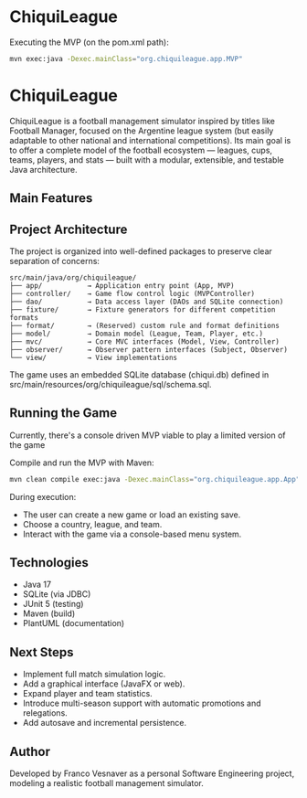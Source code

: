 # ChiquiLeague
Executing the MVP (on the pom.xml path): 
```bash
mvn exec:java -Dexec.mainClass="org.chiquileague.app.MVP"
```


# ChiquiLeague

ChiquiLeague is a football management simulator inspired by titles like Football Manager, focused on the Argentine league system (but easily adaptable to other national and international competitions).
Its main goal is to offer a complete model of the football ecosystem — leagues, cups, teams, players, and stats — built with a modular, extensible, and testable Java architecture.

## Main Features



## Project Architecture

The project is organized into well-defined packages to preserve clear separation of concerns:

```
src/main/java/org/chiquileague/
├── app/           → Application entry point (App, MVP)
├── controller/    → Game flow control logic (MVPController)
├── dao/           → Data access layer (DAOs and SQLite connection)
├── fixture/       → Fixture generators for different competition formats
├── format/        → (Reserved) custom rule and format definitions
├── model/         → Domain model (League, Team, Player, etc.)
├── mvc/           → Core MVC interfaces (Model, View, Controller)
├── observer/      → Observer pattern interfaces (Subject, Observer)
└── view/          → View implementations 
```

The game uses an embedded SQLite database (chiqui.db) defined in src/main/resources/org/chiquileague/sql/schema.sql.
 
## Running the Game

Currently, there's a console driven MVP viable to play a limited version of the game

Compile and run the MVP with Maven:
```bash
mvn clean compile exec:java -Dexec.mainClass="org.chiquileague.app.App"
```

During execution:
- The user can create a new game or load an existing save.
- Choose a country, league, and team.
- Interact with the game via a console-based menu system.

## Technologies

- Java 17
- SQLite (via JDBC)
- JUnit 5 (testing)
- Maven (build)
- PlantUML (documentation)

## Next Steps

- Implement full match simulation logic.
- Add a graphical interface (JavaFX or web).
- Expand player and team statistics.
- Introduce multi-season support with automatic promotions and relegations.
- Add autosave and incremental persistence.

## Author

Developed by Franco Vesnaver
as a personal Software Engineering project, modeling a realistic football management simulator.